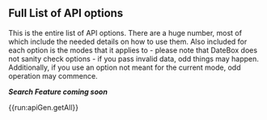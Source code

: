 ## Full List of API options

This is the entire list of API options.  There are a huge number, most of which include the needed
details on how to use them.  Also included for each option is the modes that it applies to - please note
that DateBox does not sanity check options - if you pass invalid data, odd things may happen.  
Additionally, if you use an option not meant for the current mode, odd operation may commence.

___Search Feature coming soon___

{{run:apiGen.getAll}}